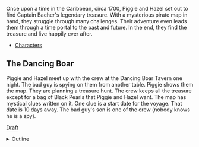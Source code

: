 Once upon a time in the Caribbean, circa 1700, Piggie and Hazel set out to find Captain Bacher's legendary treasure. 
With a mysterious pirate map in hand, they struggle through many challenges. Their adventure even leads them through a time 
portal to the past and future. In the end, they find the treasure and live happily ever after.

  - [Characters](CHARACTERS.md)

## The Dancing Boar

Piggie and Hazel meet up with the crew at the Dancing Boar Tavern one night. The bad guy is spying on them from another table. 
Piggie shows them the map. They are planning a treasure hunt. The crew keeps all the treasure except for a bag of
Black Pearls that Piggie and Hazel want. The map has mystical clues written on it. One clue is a start date for the
voyage. That date is 10 days away. The bad guy's son is one of the crew (nobody knows he is a spy).

[Draft]()

<details><summary>Outline</summary>
The story opens at the Dancing Boar tavern owned by Piggie and Hazel's family. John McCracken (bad guy) enters the tavern and hides at a 
table to spy on the meeting Piggie is having with the new crew.

We meet the prospective crew. Piggie tells them they are going after Bacher's treasure. They have a map that Piggie's dad took from the 
Captain when Piggie's dad escaped his captors. Piggie shows them all the map. It has mysterious clues written on it. It is only half a map. 
The last clue says they'll find the rest of the map.

Piggie and Hazel want only the bag of "Black Pearls" in the chest. The rest of the treasure will be split evenly among the crew. 

There is a date on the map. Nobody understands why. The journey begins in Tortuga in 10 days. Tortuga is three days sailing from their home port.

After the meeting, we learn that John McCracken's son, Paul, is one of the crew. He'll be sending written updates with his parrot, Booty. We see 
Booty deliver a message in the scene. We learn that John intends to rob Piggie of the treasure -- that he was there the night that Red took the map.
</details>

